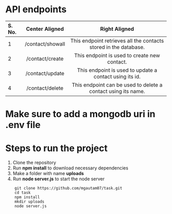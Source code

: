 # API endpoints

| S. No. |  Center Aligned  |                          Right Aligned                           |
| :----- | :--------------: | :--------------------------------------------------------------: |
| 1      | /contact/showall | This endpoint retrieves all the contacts stored in the database. |
| 2      | /contact/create  |           This endpoint is used to create new contact.           |
| 3      | /contact/update  |     This endpoint is used to update a contact using its id.      |
| 4      | /contact/delete  |  This endpoint can be used to delete a contact using its name.   |

# Make sure to add a mongodb uri in .env file

# Steps to run the project

1. Clone the repository
2. Run **npm install** to download necessary dependencies
3. Make a folder with name **uploads**
4. Run **node server.js** to start the node server

```
    git clone https://github.com/mgautam07/task.git
    cd task
    npm install
    mkdir uploads
    node server.js
```
